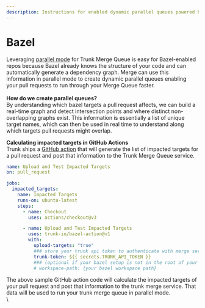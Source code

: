 ```yaml
---
description: Instructions for enabled dynamic parallel queues powered by your bazel graph
---
```


# Bazel

Leveraging [parallel mode](../#single-mode-vs.-parallel-mode) for Trunk Merge Queue is easy for Bazel-enabled repos because Bazel already knows the structure of your code and can automatically generate a dependency graph. Merge can use this information in parallel mode to create dynamic parallel queues enabling your pull requests to run through your Merge Queue faster.\
\
**How do we create parallel queues?**\
By understanding which bazel targets a pull request affects, we can build a real-time graph and detect intersection points and where distinct non-overlapping graphs exist. This information is essentially a list of unique target names, which can then be used in real time to understand along which targets pull requests might overlap.&#x20;

**Calculating impacted targets in GitHub Actions**\
Trunk ships a [GitHub action](https://github.com/trunk-io/bazel-action) that will generate the list of impacted targets for a pull request and post that information to the Trunk Merge Queue service.&#x20;

```yaml
name: Upload and Test Impacted Targets
on: pull_request

jobs:
  impacted_targets:
    name: Impacted Targets
    runs-on: ubuntu-latest
    steps:
      - name: Checkout
        uses: actions/checkout@v3

      - name: Upload and Test Impacted Targets
        uses: trunk-io/bazel-action@v1
        with:
          upload-targets: "true"
          ### store your trunk api token to authenticate with merge service
          trunk-token: ${{ secrets.TRUNK_API_TOKEN }}
          ### (optional if your bazel setup is not in the root of your repo)
          # workspace-path: {your bazel workspace path}
```

The above sample GitHub action code will calculate the impacted targets of your pull request and post that information to the trunk merge service. That data will be used to run your trunk merge queue in parallel mode.\
\
